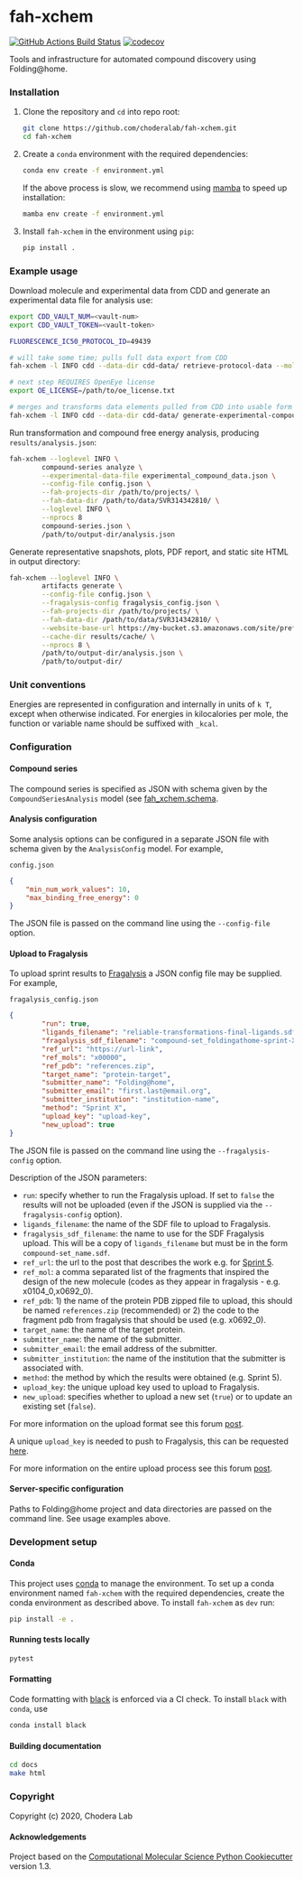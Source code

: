 fah-xchem
==============================
[//]: # (Badges)
[![GitHub Actions Build Status](https://github.com/choderalab/fah-xchem/workflows/CI/badge.svg)](https://github.com/choderalab/fah-xchem/actions?query=branch%3Amaster+workflow%3ACI)
[![codecov](https://codecov.io/gh/choderalab/fah-xchem/branch/master/graph/badge.svg)](https://codecov.io/gh/choderalab/fah-xchem/branch/master)

Tools and infrastructure for automated compound discovery using Folding@home.

### Installation

1. Clone the repository and `cd` into repo root:

    ``` sh
    git clone https://github.com/choderalab/fah-xchem.git
    cd fah-xchem
    ```

2. Create a `conda` environment with the required dependencies:

    ``` sh
    conda env create -f environment.yml
    ```

    If the above process is slow, we recommend using [mamba](https://github.com/mamba-org/mamba.git) to speed up installation:

    ```sh
    mamba env create -f environment.yml
    ```

3. Install `fah-xchem` in the environment using `pip`:

    ``` sh
    pip install .
    ```

### Example usage

Download molecule and experimental data from CDD and generate an experimental data file for analysis use:

```sh
export CDD_VAULT_NUM=<vault-num>
export CDD_VAULT_TOKEN=<vault-token>

FLUORESCENCE_IC50_PROTOCOL_ID=49439

# will take some time; pulls full data export from CDD
fah-xchem -l INFO cdd --data-dir cdd-data/ retrieve-protocol-data --molecules -i $FLUORESCENCE_IC50_PROTOCOL_ID

# next step REQUIRES OpenEye license
export OE_LICENSE=/path/to/oe_license.txt

# merges and transforms data elements pulled from CDD into usable form for downstream analysis
fah-xchem -l INFO cdd --data-dir cdd-data/ generate-experimental-compound-data -i 49439 experimental_compound_data.json

```

Run transformation and compound free energy analysis, producing `results/analysis.json`:

```sh
fah-xchem --loglevel INFO \
        compound-series analyze \
        --experimental-data-file experimental_compound_data.json \
        --config-file config.json \
        --fah-projects-dir /path/to/projects/ \
        --fah-data-dir /path/to/data/SVR314342810/ \
        --loglevel INFO \
        --nprocs 8
        compound-series.json \
        /path/to/output-dir/analysis.json
```


Generate representative snapshots, plots, PDF report, and static site HTML in output directory:
```sh
fah-xchem --loglevel INFO \
        artifacts generate \
        --config-file config.json \
        --fragalysis-config fragalysis_config.json \
        --fah-projects-dir /path/to/projects/ \
        --fah-data-dir /path/to/data/SVR314342810/ \
        --website-base-url https://my-bucket.s3.amazonaws.com/site/prefix/ \
        --cache-dir results/cache/ \
        --nprocs 8 \
        /path/to/output-dir/analysis.json \
        /path/to/output-dir/
```

### Unit conventions

Energies are represented in configuration and internally in units of `k T`, except when otherwise indicated.
For energies in kilocalories per mole, the function or variable name should be suffixed with `_kcal`.

### Configuration

#### Compound series
The compound series is specified as JSON with schema given by the `CompoundSeriesAnalysis` model (see [fah_xchem.schema](fah_xchem/schema.py).

#### Analysis configuration
Some analysis options can be configured in a separate JSON file with schema given by the `AnalysisConfig` model. For example,

`config.json`
``` json
{
    "min_num_work_values": 10,
    "max_binding_free_energy": 0
}
```

The JSON file is passed on the command line using the `--config-file` option.

#### Upload to Fragalysis

To upload sprint results to [Fragalysis](https://fragalysis.diamond.ac.uk/viewer/react/landing) a JSON config file may be supplied. For example,

`fragalysis_config.json`
```json
{
        "run": true,
        "ligands_filename": "reliable-transformations-final-ligands.sdf",
        "fragalysis_sdf_filename": "compound-set_foldingathome-sprint-X.sdf",
        "ref_url": "https://url-link",
        "ref_mols": "x00000",
        "ref_pdb": "references.zip",
        "target_name": "protein-target",
        "submitter_name": "Folding@home",
        "submitter_email": "first.last@email.org",
        "submitter_institution": "institution-name",
        "method": "Sprint X",
        "upload_key": "upload-key",
        "new_upload": true 
}
```

The JSON file is passed on the command line using the `--fragalysis-config` option.

Description of the JSON parameters:

* `run`: specify whether to run the Fragalysis upload. If set to `false` the results will not be uploaded (even if the JSON is supplied via the `--fragalysis-config` option).
* `ligands_filename`: the name of the SDF file to upload to Fragalysis.
* `fragalysis_sdf_filename`: the name to use for the SDF Fragalysis upload. This will be a copy of `ligands_filename` but must be in the form `compound-set_name.sdf`.
* `ref_url`: the url to the post that describes the work e.g. for [Sprint 5](https://discuss.postera.ai/t/folding-home-sprint-5/2423).
* `ref_mol`: a comma separated list of the fragments that inspired the design of the new molecule (codes as they appear in fragalysis - e.g. x0104_0,x0692_0).
* `ref_pdb`: 1) the name of the protein PDB zipped file to upload, this should be named `references.zip` (recommended) or 2) the code to the fragment pdb from fragalysis that should be used (e.g. x0692_0).
* `target_name`: the name of the target protein.
* `submitter_name`: the name of the submitter.
* `submitter_email`: the email address of the submitter.
* `submitter_institution`: the name of the institution that the submitter is associated with.
* `method`: the method by which the results were obtained (e.g. Sprint 5).
* `upload_key`: the unique upload key used to upload to Fragalysis.
* `new_upload`: specifies whether to upload a new set (`true`) or to update an existing set (`false`).

For more information on the upload format see this forum [post](https://discuss.postera.ai/t/providing-computed-poses-for-others-to-look-at/1155/8).

A unique `upload_key` is needed to push to Fragalysis, this can be requested [here](https://fragalysis.diamond.ac.uk/viewer/cset_key/).

For more information on the entire upload process see this forum [post](https://discuss.postera.ai/t/instructions-around-the-docking-results-category/1212/2).

#### Server-specific configuration

Paths to Folding@home project and data directories are passed on the command line. See usage examples above.

### Development setup

#### Conda

This project uses [conda](https://github.com/conda/conda) to manage the environment.
To set up a conda environment named `fah-xchem` with the required dependencies, create the conda environment as described above.
To install `fah-xchem` as `dev` run:

```sh
pip install -e .
```

#### Running tests locally

``` sh
pytest
```

#### Formatting

Code formatting with [black](https://github.com/psf/black) is enforced via a CI check.
To install `black` with `conda`, use

``` sh
conda install black
```

#### Building documentation

``` sh
cd docs
make html
```


### Copyright

Copyright (c) 2020, Chodera Lab


#### Acknowledgements

Project based on the
[Computational Molecular Science Python Cookiecutter](https://github.com/molssi/cookiecutter-cms) version 1.3.
